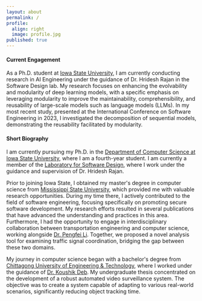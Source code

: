 ```yaml
---
layout: about
permalink: /
profile:
  align: right
  image: profile.jpg
published: true
---
```


#### Current Engagement
As a Ph.D. student at <a href="https://www.iastate.edu/">Iowa State University</a>, I am currently conducting research in AI Engineering under the guidance of Dr. Hridesh Rajan in the Software Design lab. My research focuses on enhancing the evolvability and modularity of deep learning models, with a specific emphasis on leveraging modularity to improve the maintainability, comprehensibility, and reusability of large-scale models such as language models (LLMs). In my most recent study, presented at the International Conference on Software Engineering in 2023, I investigated the decomposition of sequential models, demonstrating the reusability facilitated by modularity.


#### Short Biography
I am currently pursuing my Ph.D. in the <a href="https://www.cs.iastate.edu/">Department of Computer Science at Iowa State University</a>, where I am a fourth-year student. I am currently a member of the <a href="https://design.cs.iastate.edu/">Laboratory for Software Design</a>, where I work under the guidance and supervision of Dr. Hridesh Rajan.

Prior to joining Iowa State, I obtained my master's degree in computer science from <a href="https://www.cse.msstate.edu/">Mississippi State University</a>, which provided me with valuable research opportunities. During my time there, I actively contributed to the field of software engineering, focusing specifically on promoting secure software development. My research efforts resulted in several publications that have advanced the understanding and practices in this area. Furthermore, I had the opportunity to engage in interdisciplinary collaboration between transportation engineering and computer science, working alongside <a href="https://www.uta.edu/academics/faculty/profile?username=lip">Dr. Pengfei Li</a>. Together, we proposed a novel analysis tool for examining traffic signal coordination, bridging the gap between these two domains.



My journey in computer science began with a bachelor's degree from <a href="https://www.cuet.ac.bd/">Chittagong University of Engineering & Technology</a>, where I worked under the guidance of <a href="https://www.cuet.ac.bd/members/498">Dr. Koushik Deb</a>. My undergraduate thesis concentrated on the development of a robust automated video surveillance system. The objective was to create a system capable of adapting to various real-world scenarios, significantly reducing object tracking time.



